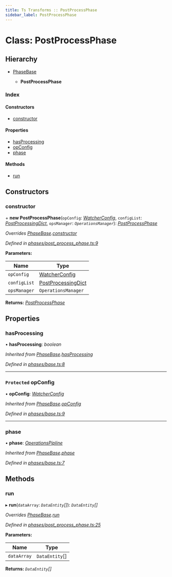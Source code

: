 ```yaml
---
title: Ts Transforms :: PostProcessPhase
sidebar_label: PostProcessPhase
---
```


# Class: PostProcessPhase

## Hierarchy

* [PhaseBase](phasebase.md)

  * **PostProcessPhase**

### Index

#### Constructors

* [constructor](postprocessphase.md#constructor)

#### Properties

* [hasProcessing](postprocessphase.md#hasprocessing)
* [opConfig](postprocessphase.md#protected-opconfig)
* [phase](postprocessphase.md#phase)

#### Methods

* [run](postprocessphase.md#run)

## Constructors

###  constructor

\+ **new PostProcessPhase**(`opConfig`: *[WatcherConfig](../interfaces/watcherconfig.md)*, `configList`: *[PostProcessingDict](../interfaces/postprocessingdict.md)*, `opsManager`: *`OperationsManager`*): *[PostProcessPhase](postprocessphase.md)*

*Overrides [PhaseBase](phasebase.md).[constructor](phasebase.md#constructor)*

*Defined in [phases/post_process_phase.ts:9](https://github.com/terascope/teraslice/blob/e7b0edd3/packages/ts-transforms/src/phases/post_process_phase.ts#L9)*

**Parameters:**

Name | Type |
------ | ------ |
`opConfig` | [WatcherConfig](../interfaces/watcherconfig.md) |
`configList` | [PostProcessingDict](../interfaces/postprocessingdict.md) |
`opsManager` | `OperationsManager` |

**Returns:** *[PostProcessPhase](postprocessphase.md)*

## Properties

###  hasProcessing

• **hasProcessing**: *boolean*

*Inherited from [PhaseBase](phasebase.md).[hasProcessing](phasebase.md#hasprocessing)*

*Defined in [phases/base.ts:8](https://github.com/terascope/teraslice/blob/e7b0edd3/packages/ts-transforms/src/phases/base.ts#L8)*

___

### `Protected` opConfig

• **opConfig**: *[WatcherConfig](../interfaces/watcherconfig.md)*

*Inherited from [PhaseBase](phasebase.md).[opConfig](phasebase.md#protected-opconfig)*

*Defined in [phases/base.ts:9](https://github.com/terascope/teraslice/blob/e7b0edd3/packages/ts-transforms/src/phases/base.ts#L9)*

___

###  phase

• **phase**: *[OperationsPipline](../interfaces/operationspipline.md)*

*Inherited from [PhaseBase](phasebase.md).[phase](phasebase.md#phase)*

*Defined in [phases/base.ts:7](https://github.com/terascope/teraslice/blob/e7b0edd3/packages/ts-transforms/src/phases/base.ts#L7)*

## Methods

###  run

▸ **run**(`dataArray`: *`DataEntity`[]*): *`DataEntity`[]*

*Overrides [PhaseBase](phasebase.md).[run](phasebase.md#abstract-run)*

*Defined in [phases/post_process_phase.ts:25](https://github.com/terascope/teraslice/blob/e7b0edd3/packages/ts-transforms/src/phases/post_process_phase.ts#L25)*

**Parameters:**

Name | Type |
------ | ------ |
`dataArray` | `DataEntity`[] |

**Returns:** *`DataEntity`[]*
